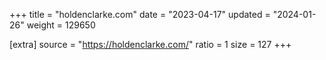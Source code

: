 +++
title = "holdenclarke.com"
date = "2023-04-17"
updated = "2024-01-26"
weight = 129650

[extra]
source = "https://holdenclarke.com/"
ratio = 1
size = 127
+++
